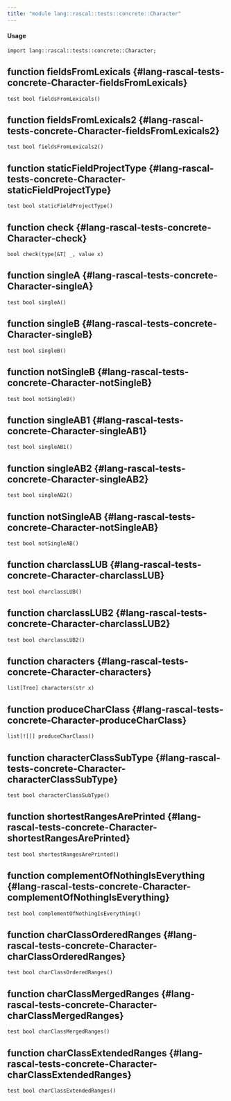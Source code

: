 ```yaml
---
title: "module lang::rascal::tests::concrete::Character"
---
```


#### Usage

`import lang::rascal::tests::concrete::Character;`


## function fieldsFromLexicals {#lang-rascal-tests-concrete-Character-fieldsFromLexicals}

```rascal
test bool fieldsFromLexicals()

```

## function fieldsFromLexicals2 {#lang-rascal-tests-concrete-Character-fieldsFromLexicals2}

```rascal
test bool fieldsFromLexicals2()

```

## function staticFieldProjectType {#lang-rascal-tests-concrete-Character-staticFieldProjectType}

```rascal
test bool staticFieldProjectType()

```

## function check {#lang-rascal-tests-concrete-Character-check}

```rascal
bool check(type[&T] _, value x)

```

## function singleA {#lang-rascal-tests-concrete-Character-singleA}

```rascal
test bool singleA()

```

## function singleB {#lang-rascal-tests-concrete-Character-singleB}

```rascal
test bool singleB()

```

## function notSingleB {#lang-rascal-tests-concrete-Character-notSingleB}

```rascal
test bool notSingleB()

```

## function singleAB1 {#lang-rascal-tests-concrete-Character-singleAB1}

```rascal
test bool singleAB1()

```

## function singleAB2 {#lang-rascal-tests-concrete-Character-singleAB2}

```rascal
test bool singleAB2()

```

## function notSingleAB {#lang-rascal-tests-concrete-Character-notSingleAB}

```rascal
test bool notSingleAB()

```

## function charclassLUB {#lang-rascal-tests-concrete-Character-charclassLUB}

```rascal
test bool charclassLUB()

```

## function charclassLUB2 {#lang-rascal-tests-concrete-Character-charclassLUB2}

```rascal
test bool charclassLUB2()

```

## function characters {#lang-rascal-tests-concrete-Character-characters}

```rascal
list[Tree] characters(str x)

```

## function produceCharClass {#lang-rascal-tests-concrete-Character-produceCharClass}

```rascal
list[![]] produceCharClass()

```

## function characterClassSubType {#lang-rascal-tests-concrete-Character-characterClassSubType}

```rascal
test bool characterClassSubType()

```

## function shortestRangesArePrinted {#lang-rascal-tests-concrete-Character-shortestRangesArePrinted}

```rascal
test bool shortestRangesArePrinted()

```

## function complementOfNothingIsEverything {#lang-rascal-tests-concrete-Character-complementOfNothingIsEverything}

```rascal
test bool complementOfNothingIsEverything()

```

## function charClassOrderedRanges {#lang-rascal-tests-concrete-Character-charClassOrderedRanges}

```rascal
test bool charClassOrderedRanges()

```

## function charClassMergedRanges {#lang-rascal-tests-concrete-Character-charClassMergedRanges}

```rascal
test bool charClassMergedRanges()

```

## function charClassExtendedRanges {#lang-rascal-tests-concrete-Character-charClassExtendedRanges}

```rascal
test bool charClassExtendedRanges()

```

